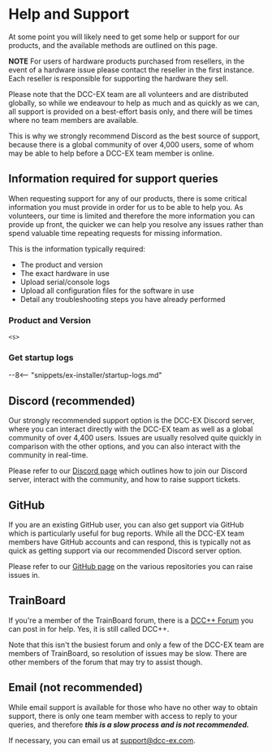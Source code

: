 # Help and Support

At some point you will likely need to get some help or support for our products, and the available methods are outlined on this page.

**NOTE** For users of hardware products purchased from resellers, in the event of a hardware issue please contact the reseller in the first instance. Each reseller is responsible for supporting the hardware they sell.

Please note that the DCC-EX team are all volunteers and are distributed globally, so while we endeavour to help as much and as quickly as we can, all support is provided on a best-effort basis only, and there will be times where no team members are available.

This is why we strongly recommend Discord as the best source of support, because there is a global community of over 4,000 users, some of whom may be able to help before a DCC-EX team member is online.

## Information required for support queries

When requesting support for any of our products, there is some critical information you must provide in order for us to be able to help you. As volunteers, our time is limited and therefore the more information you can provide up front, the quicker we can help you resolve any issues rather than spend valuable time repeating requests for missing information.

This is the information typically required:

- The product and version
- The exact hardware in use
- Upload serial/console logs
- Upload all configuration files for the software in use
- Detail any troubleshooting steps you have already performed

### Product and Version

```console
<s>
```

### Get startup logs

--8<-- "snippets/ex-installer/startup-logs.md"

## Discord (recommended)

Our strongly recommended support option is the DCC-EX Discord server, where you can interact directly with the DCC-EX team as well as a global community of over 4,400 users. Issues are usually resolved quite quickly in comparison with the other options, and you can also interact with the community in real-time.

Please refer to our [Discord page](/support/01-discord.md) which outlines how to join our Discord server, interact with the community, and how to raise support tickets.

## GitHub

If you are an existing GitHub user, you can also get support via GitHub which is particularly useful for bug reports. While all the DCC-EX team members have GitHub accounts and can respond, this is typically not as quick as getting support via our recommended Discord server option.

Please refer to our [GitHub page](/support/02-github.md) on the various repositories you can raise issues in.

## TrainBoard

If you're a member of the TrainBoard forum, there is a [DCC++ Forum](https://www.trainboard.com/highball/index.php?forums/dcc.177/) you can post in for help. Yes, it is still called DCC++.

Note that this isn't the busiest forum and only a few of the DCC-EX team are members of TrainBoard, so resolution of issues may be slow. There are other members of the forum that may try to assist though.

## Email (not recommended)

While email support is available for those who have no other way to obtain support, there is only one team member with access to reply to your queries, and therefore ***this is a slow process and is not recommended.***

If necessary, you can email us at <support@dcc-ex.com>.
